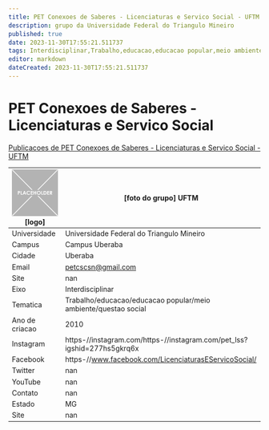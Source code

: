 ```yaml
---
title: PET Conexoes de Saberes - Licenciaturas e Servico Social - UFTM
description: grupo da Universidade Federal do Triangulo Mineiro
published: true
date: 2023-11-30T17:55:21.511737
tags: Interdisciplinar,Trabalho,educacao,educacao popular,meio ambiente,questao social
editor: markdown
dateCreated: 2023-11-30T17:55:21.511737
---
```


# PET Conexoes de Saberes - Licenciaturas e Servico Social

[Publicacoes de PET Conexoes de Saberes - Licenciaturas e Servico Social - UFTM](/atividade/77PETConexoesdeSaberesLicenciaturaseServicoSocialUFTM/feed.md)

| ![placeholder.png](/placeholder.png) [logo] | [foto do grupo] UFTM         |
| ------------------------------------------- | ------------------------------------------------- |
| Universidade                                | Universidade Federal do Triangulo Mineiro      |
| Campus                                      | Campus Uberaba            |
| Cidade                                      | Uberaba             |
| Email                                       | petcscsn@gmail.com             |
| Site                                        | nan              |
| Eixo                                        | Interdisciplinar              |
| Tematica                                    | Trabalho/educacao/educacao popular/meio ambiente/questao social          |
| Ano de criacao                              | 2010        |
| Instagram                                   | https-//instagram.com/https-//instagram.com/pet_lss?igshid=277hs5gkrq6x         |
| Facebook                                    | https-//www.facebook.com/LicenciaturasEServicoSocial/          |
| Twitter                                     | nan           |
| YouTube                                     | nan           |
| Contato                                     | nan         |
| Estado                                      |  MG            |
| Site                                        | nan |
